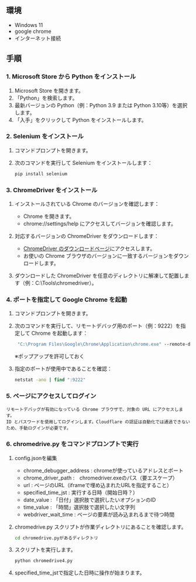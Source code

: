 ## 環境

- Windows 11
- google chrome
- インターネット接続

## 手順

### 1. Microsoft Store から Python をインストール

1. Microsoft Store を開きます。
2. 「Python」を検索します。
3. 最新バージョンの Python（例：Python 3.9 または Python 3.10等）を選択します。
4. 「入手」をクリックして Python をインストールします。

### 2. Selenium をインストール

1. コマンドプロンプトを開きます。
2. 次のコマンドを実行して Selenium をインストールします：

   ```cmd
   pip install selenium
   ```

### 3. ChromeDriver をインストール

1. インストールされている Chrome のバージョンを確認します：

   - Chrome を開きます。
   - chrome://settings/help にアクセスしてバージョンを確認します。

2. 対応するバージョンの ChromeDriver をダウンロードします：

   - [ChromeDriver のダウンロードページ](https://googlechromelabs.github.io/chrome-for-testing/)にアクセスします。
   - お使いの Chrome ブラウザのバージョンに一致するバージョンをダウンロードします。

3. ダウンロードした ChromeDriver を任意のディレクトリに解凍して配置します（例：C:\Tools\chromedriver）。

### 4. ポートを指定して Google Chrome を起動
1. コマンドプロンプトを開きます。

2. 次のコマンドを実行して、リモートデバッグ用のポート（例：9222）を指定して Chrome を起動します：

   ```cmd
    "C:\Program Files\Google\Chrome\Application\chrome.exe" --remote-debugging-port=9222 --user-data-dir="C:\ChromeProfile"
   ```

   ※ポップアップを許可しておく

3. 指定のポートが使用中であることを確認：

    ```cmd
    netstat -ano | find ":9222"
    ```

### 5. ページにアクセスしてログイン

    リモートデバッグが有効になっている Chrome ブラウザで、対象の URL にアクセスします。
    ID とパスワードを使用してログインします。Cloudflare の認証は自動化では通過できないため、手動ログインが必要です。

### 6. chromedrive.py をコマンドプロンプトで実行
1. config.jsonを編集

    - chrome_debugger_address : chromeが使っているアドレスとポート
    - chrome_driver_path :　chromedriver.exeのパス（要エスケープ）
    - url : ページのURL（iframeで埋め込まれたURLを指定すること）
    - specified_time_jst : 実行する日時（開始日時？）
    - date_value : 「日付」選択肢で選択したいオプションのID
    - time_value : 「時間」選択肢で選択したい文字列
    - webdriver_wait_time : ページの要素が読み込まれるまで待つ時間

2. chromedrive.py スクリプトが作業ディレクトリにあることを確認します。

    ```cmd
    cd chromedrive.pyがあるディレクトリ
    ```

3. スクリプトを実行します。

    ```cmd
    python chromedrive4.py
    ```

4. specified_time_jstで指定した日時に操作が始まります。